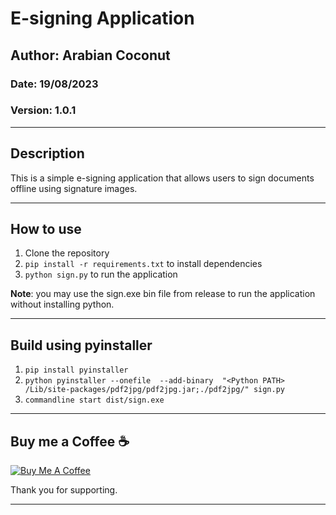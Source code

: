 # E-signing Application

## Author: Arabian Coconut

### Date: 19/08/2023

### Version: 1.0.1

---

## Description

This is a simple e-signing application that allows users to sign documents offline using signature images.

---

## How to use

1. Clone the repository
2. ```pip install -r requirements.txt``` to install dependencies
3. ```python sign.py``` to run the application

**Note**: you may use the sign.exe bin file from release to run the application without installing python.

---

## Build using pyinstaller

1. ```pip install pyinstaller```
2. ```python pyinstaller --onefile  --add-binary  "<Python PATH> /Lib/site-packages/pdf2jpg/pdf2jpg.jar;./pdf2jpg/" sign.py```
3. ```commandline start dist/sign.exe```

---

## Buy me a Coffee :coffee:

[![Buy Me A Coffee](https://cdn.buymeacoffee.com/buttons/default-orange.png)](https://www.buymeacoffee.com/arabiancoconut)

Thank you for supporting.

---
